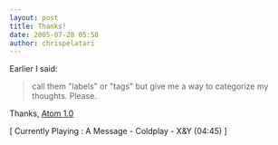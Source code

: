 ```yaml
---
layout: post
title: Thanks!
date: 2005-07-28 05:58
author: chrispelatari
---
```


<p>Earlier I said:</p>
<blockquote style="margin-right:0;">
  <p>call them "labels" or "tags" but give me a way to categorize my thoughts. 
  Please.</p></blockquote>
<p dir="ltr">Thanks, <a href="http://atompub.org/2005/07/11/draft-ietf-atompub-format-10.html#rfc.section.4.2.2">Atom 
1.0</a> <img alt="" hspace="0" src="http://www.chrisfrazier.net/blog/emoticons/emotion-5.gif" align="baseline" border="0" /></p>
<p class="media">[ Currently Playing : A Message - Coldplay - X&amp;Y (04:45) 
]</p>

